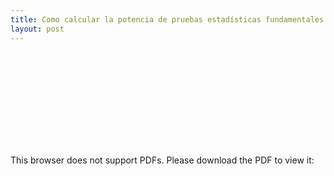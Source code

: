 ```yaml
---
title: Como calcular la potencia de pruebas estadísticas fundamentales
layout: post
---
```


<object data="/PDF/Reporte_Potencia.pdf" type="application/pdf" width="700px" height="700px">
    <embed src="/PDF/Reporte_Potencia.pdf">
        <p>This browser does not support PDFs. Please download the PDF to view it: <a href="/PDF/Reporte_Potencia.pdf”>Descargar PDF</a>.</p>
    </embed>
</object>